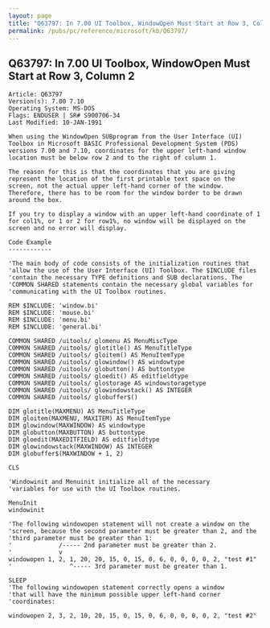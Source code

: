 ```yaml
---
layout: page
title: "Q63797: In 7.00 UI Toolbox, WindowOpen Must Start at Row 3, Column 2"
permalink: /pubs/pc/reference/microsoft/kb/Q63797/
---
```


## Q63797: In 7.00 UI Toolbox, WindowOpen Must Start at Row 3, Column 2

	Article: Q63797
	Version(s): 7.00 7.10
	Operating System: MS-DOS
	Flags: ENDUSER | SR# S900706-34
	Last Modified: 10-JAN-1991
	
	When using the WindowOpen SUBprogram from the User Interface (UI)
	Toolbox in Microsoft BASIC Professional Development System (PDS)
	versions 7.00 and 7.10, coordinates for the upper left-hand window
	location must be below row 2 and to the right of column 1.
	
	The reason for this is that the coordinates that you are giving
	represent the location of the first printable text space on the
	screen, not the actual upper left-hand corner of the window.
	Therefore, there has to be room for the window border to be drawn
	around the box.
	
	If you try to display a window with an upper left-hand coordinate of 1
	for col1%, or 1 or 2 for row1%, no window will be displayed on the
	screen and no error will display.
	
	Code Example
	------------
	
	'The main body of code consists of the initialization routines that
	'allow the use of the User Interface (UI) Toolbox. The $INCLUDE files
	'contain the necessary TYPE definitions and SUB declarations. The
	'COMMON SHARED statements contain the necessary global variables for
	'communicating with the UI Toolbox routines.
	
	REM $INCLUDE: 'window.bi'
	REM $INCLUDE: 'mouse.bi'
	REM $INCLUDE: 'menu.bi'
	REM $INCLUDE: 'general.bi'
	
	COMMON SHARED /uitools/ glomenu AS MenuMiscType
	COMMON SHARED /uitools/ glotitle() AS MenuTitleType
	COMMON SHARED /uitools/ gloitem() AS MenuItemType
	COMMON SHARED /uitools/ glowindow() AS windowtype
	COMMON SHARED /uitools/ globutton() AS buttontype
	COMMON SHARED /uitools/ gloedit() AS editfieldtype
	COMMON SHARED /uitools/ glostorage AS windowstoragetype
	COMMON SHARED /uitools/ glowindowstack() AS INTEGER
	COMMON SHARED /uitools/ globuffer$()
	
	DIM glotitle(MAXMENU) AS MenuTitleType
	DIM gloitem(MAXMENU, MAXITEM) AS MenuItemType
	DIM glowindow(MAXWINDOW) AS windowtype
	DIM globutton(MAXBUTTON) AS buttontype
	DIM gloedit(MAXEDITFIELD) AS editfieldtype
	DIM glowindowstack(MAXWINDOW) AS INTEGER
	DIM globuffer$(MAXWINDOW + 1, 2)
	
	CLS
	
	'Windowinit and Menuinit initialize all of the necessary
	'variables for use with the UI Toolbox routines.
	
	MenuInit
	windowinit
	
	'The following windowopen statement will not create a window on the
	'screen, because the second parameter must be greater than 2, and the
	'third parameter must be greater than 1:
	'             /----- 2nd parameter must be greater than 2.
	'             v
	windowopen 1, 2, 1, 20, 20, 15, 0, 15, 0, 6, 0, 0, 0, 0, 2, "test #1"
	'                ^----- 3rd parameter must be greater than 1.
	
	SLEEP
	'The following windowopen statement correctly opens a window
	'that will have the minimum possible upper left-hand corner
	'coordinates:
	
	windowopen 2, 3, 2, 10, 20, 15, 0, 15, 0, 6, 0, 0, 0, 0, 2, "test #2"
